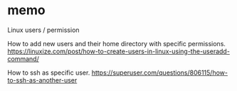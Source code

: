 # memo

Linux users / permission

How to add new users and their home directory with specific permissions. 
https://linuxize.com/post/how-to-create-users-in-linux-using-the-useradd-command/

How to ssh as specific user. 
https://superuser.com/questions/806115/how-to-ssh-as-another-user
